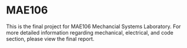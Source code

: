 # MAE106

This is the final project for MAE106 Mechancial Systems Laboratory. For more detailed information regarding mechanical, electrical, and code section, please view the final report.
